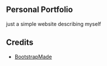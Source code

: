 ## Personal Portfolio
just a simple website describing myself


## Credits
* [BootstrapMade](https://bootstrapmade.com/)